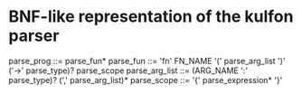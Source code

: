 # BNF-like representation of the kulfon parser

parse_prog ::= parse_fun*
parse_fun ::= 'fn' FN_NAME '(' parse_arg_list ')' ('->' parse_type)? parse_scope
parse_arg_list ::= (ARG_NAME ':' parse_type)? (',' parse_arg_list)*
parse_scope ::= '{' parse_expression* '}'

